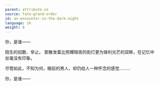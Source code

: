 ```yaml
---
parent: attribute.ce
source: fate-grand-order
id: an-encounter-in-the-dark-night
language: zh
weight: 0
---
```


你，是谁——

陌生的招数、举止。
那散发着比照耀暗夜的街灯更为锋利光芒的双眸，在记忆中丝毫没有印象。

尽管如此，不知为何，眼前的男人，却仍给人一种怀念的感觉………

你，是谁——
